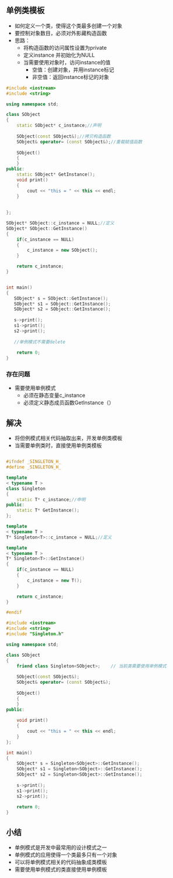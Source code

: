 ## 单例类模板
- 如何定义一个类，使得这个类最多创建一个对象
- 要控制对象数目，必须对外影藏构造函数
- 思路：
	- 将构造函数的访问属性设置为private
	- 定义instance 并初始化为NULL
	- 当需要使用对象时，访问instance的值
		- 空值：创建对象，并用instance标记
		- 非空值：返回instance标记的对象
	
```cpp
#include <iostream>
#include <string>

using namespace std;

class SObject
{
	static SObject* c_instance;//声明
	
	SObject(const SObject&);//拷贝构造函数
	SObject& operator= (const SObject&);//重载赋值函数
	
	SObject()
	{
	}
public:
	static SObject* GetInstance();
	void print()
	{
		cout << "this = " << this << endl;
	}
		
	
};

SObject* SObject::c_instance = NULL;//定义
SObject* SObject::GetInstance()
{
	if(c_instance == NULL)
	{
		c_instance = new SObject();
	}

	return c_instance;
}


int main()
{
   SObject* s = SObject::GetInstance();
   SObject* s1 = SObject::GetInstance();
   SObject* s2 = SObject::GetInstance();
   
   s->print();
   s1->print();
   s2->print();
   
   //单例模式不需要delete
    
    return 0;
}
```

### 存在问题
- 需要使用单例模式
	- 必须在静态变量c_instance
	- 必须定义静态成员函数GetInstance（）

## 解决
- 将但例模式相关代码抽取出来，开发单例类模板
- 当需要单例类时，直接使用单例类模板

```cpp

#ifndef _SINGLETON_H_
#define _SINGLETON_H_

template
< typename T >
class Singleton
{
	static T* c_instance;//申明
public:
	static T* GetInstance();
};

template
< typename T >
T* Singleton<T>::c_instance = NULL;//定义

template
< typename T >
T* Singleton<T>::GetInstance()
{
	if(c_instance == NULL)
	{
		c_instance = new T();
	}

	return c_instance;
}

#endif
```

```cpp
#include <iostream>
#include <string>
#include "Singleton.h"

using namespace std;

class SObject
{
    friend class Singleton<SObject>;    // 当前类需要使用单例模式
    
    SObject(const SObject&);
    SObject& operator= (const SObject&);
    
    SObject()
    {
    }
public:
    
    void print()
    {
        cout << "this = " << this << endl;
    }
};

int main()
{
    SObject* s = Singleton<SObject>::GetInstance();
    SObject* s1 = Singleton<SObject>::GetInstance();
    SObject* s2 = Singleton<SObject>::GetInstance();
    
    s->print();
    s1->print();
    s2->print();
    
    return 0;
}
```

## 小结
- 单例模式是开发中最常用的设计模式之一
- 单例模式的应用使得一个类最多只有一个对象
- 可以将单例模式相关的代码抽象成类模板
- 需要使用单例模式的类直接使用单例模板


